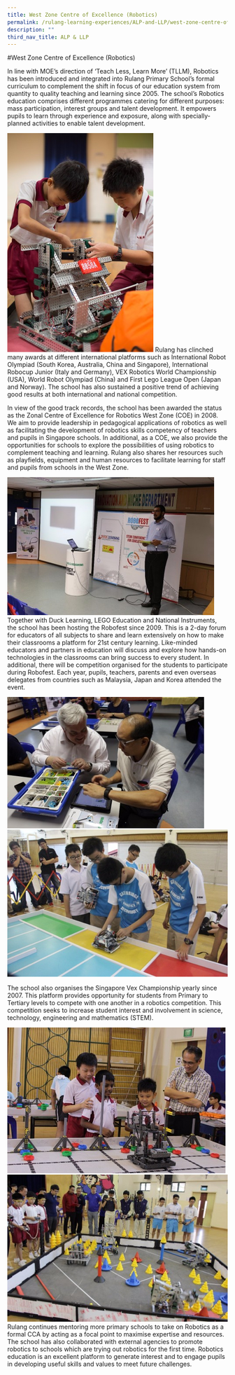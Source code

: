 ```yaml
---
title: West Zone Centre of Excellence (Robotics)
permalink: /rulang-learning-experiences/ALP-and-LLP/west-zone-centre-of-excellence-robotics
description: ""
third_nav_title: ALP & LLP
---
```

#West Zone Centre of Excellence (Robotics)


In line with MOE’s direction of ‘Teach Less, Learn More’ (TLLM), Robotics has been introduced and integrated into Rulang Primary School’s formal curriculum to complement the shift in focus of our education system from quantity to quality teaching and learning since 2005. The school’s Robotics education comprises different programmes catering for different purposes: mass participation, interest groups and talent development. It empowers pupils to learn through experience and exposure, along with specially-planned activities to enable talent development.  
  
![](/images/WZ%20Robotics1.jpg)
Rulang has clinched many awards at different international platforms such as International Robot Olympiad (South Korea, Australia, China and Singapore), International Robocup Junior (Italy and Germany), VEX Robotics World Championship (USA), World Robot Olympiad (China) and First Lego League Open (Japan and Norway). The school has also sustained a positive trend of achieving good results at both international and national competition.  
  
In view of the good track records, the school has been awarded the status as the Zonal Centre of Excellence for Robotics West Zone (COE) in 2008. We aim to provide leadership in pedagogical applications of robotics as well as facilitating the development of robotics skills competency of teachers and pupils in Singapore schools. In additional, as a COE, we also provide the opportunities for schools to explore the possibilities of using robotics to complement teaching and learning. Rulang also shares her resources such as playfields, equipment and human resources to facilitate learning for staff and pupils from schools in the West Zone.

![](/images/WZ%20Robotics2.jpg)
Together with Duck Learning, LEGO Education and National Instruments, the school has been hosting the Robofest since 2009. This is a 2-day forum for educators of all subjects to share and learn extensively on how to make their classrooms a platform for 21st century learning. Like-minded educators and partners in education will discuss and explore how hands-on technologies in the classrooms can bring success to every student. In additional, there will be competition organised for the students to participate during Robofest. Each year, pupils, teachers, parents and even overseas delegates from countries such as Malaysia, Japan and Korea attended the event.

![](/images/WZ%20Robotics3.jpg)
![](/images/WZ%20Robotics4.jpg)

The school also organises the Singapore Vex Championship yearly since 2007. This platform provides opportunity for students from Primary to Tertiary levels to compete with one another in a robotics competition. This competition seeks to increase student interest and involvement in science, technology, engineering and mathematics (STEM).

![](/images/WZ%20Robotics5.jpg)
![](/images/WZ%20Robotics6.jpg)
Rulang continues mentoring more primary schools to take on Robotics as a formal CCA by acting as a focal point to maximise expertise and resources. The school has also collaborated with external agencies to promote robotics to schools which are trying out robotics for the first time. Robotics education is an excellent platform to generate interest and to engage pupils in developing useful skills and values to meet future challenges.